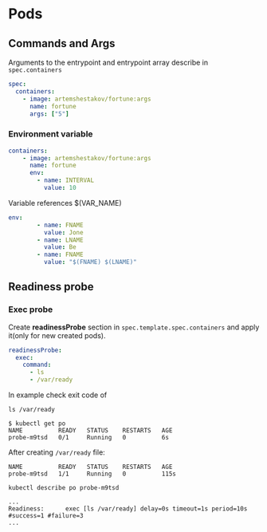 # Pods

## Commands and Args
Arguments to the entrypoint and entrypoint array describe in `spec.containers`
```yaml
spec:
  containers:
    - image: artemshestakov/fortune:args
      name: fortune
      args: ["5"]
``` 

### Environment variable

```yaml
containers:
    - image: artemshestakov/fortune:args
      name: fortune
      env:
        - name: INTERVAL
          value: 10
```
Variable references $(VAR_NAME)
```yaml
env:
        - name: FNAME
          value: Jone
        - name: LNAME
          value: Be
        - name: FNAME
          value: "$(FNAME) $(LNAME)"
```

## Readiness probe
### Exec probe

Create **readinessProbe** section in `spec.template.spec.containers` and apply it(only for new created pods).
```yaml
readinessProbe:
  exec: 
    command:
      - ls  
      - /var/ready
```
In example check exit code of
```shell script
ls /var/ready
```
```shell script
$ kubectl get po
NAME          READY   STATUS    RESTARTS   AGE
probe-m9tsd   0/1     Running   0          6s
```
After creating `/var/ready` file:
```shell script
NAME          READY   STATUS    RESTARTS   AGE
probe-m9tsd   1/1     Running   0          115s
```
```shell script
kubectl describe po probe-m9tsd

...
Readiness:      exec [ls /var/ready] delay=0s timeout=1s period=10s #success=1 #failure=3
...
```
